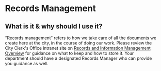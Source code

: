 # Records Management

## What is it & why should I use it?

&#x20;“Records management” refers to how we take care of all the documents we create here at the city, in the course of doing our work. Please review the City Clerk's Office intranet site on [Records and Information Management Overview](https://cityofaustin.sharepoint.com/sites/RIM/SitePages/RIM-Overview.aspx) for guidance on what to keep and how to store it. Your department should have a designated Records Manager who can provide you guidance as well.&#x20;

